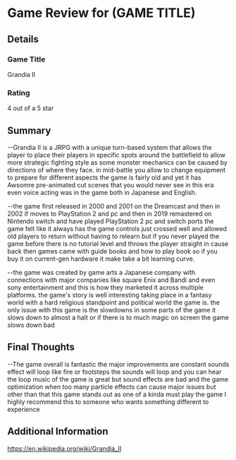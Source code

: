 
# Game Review for (GAME TITLE)

## Details

### Game Title

Grandia II

### Rating

4 out of a 5 star

## Summary

--Grandia II is a JRPG with a unique turn-based system that allows the player to place their players in specific spots around the battlefield to allow more strategic fighting style as some monster mechanics can be caused by directions of where they face. in mid-battle you allow to change equipment to prepare for different aspects the game is fairly old and yet it has Awsomre pre-animated cut scenes that you would never see in this era even voice acting was in the game both in Japanese and English.

 --the game first released in 2000 and 2001 on the Dreamcast and then in 2002 if moves to PlayStation 2 and pc and then in 2019 remastered on Nintendo switch and have played PlayStation 2 pc and switch ports the game felt like it always has the game controls just crossed well and allowed old players to return without having to relearn but if you never played the game before there is no tutorial level and throws the player straight in cause back then games came with guide books and how to play book so if you buy it on current-gen hardware it make take a bit learning curve.
 
 --the game was created by game arts a Japanese company with connections with major companies like square Enix and Bandi and even sony entertainment and this is how they marketed it across multiple platforms. the game's story is well interesting taking place in a fantasy world with a hard religious standpoint and political world the game is. the only issue with this game is the slowdowns in some parts of the game it slows down to almost a halt or if there is to much magic on screen the game slows down bad

## Final Thoughts

--The game overall is fantastic the major improvements are constant sounds effect will loop like fire or footsteps the sounds will loop and you can hear the loop music of the game is great but sound effects are bad and the game optimization when too many particle effects can cause major issues but other than that this game stands out as one of a kinda must play the game I highly recommend this to someone who wants something different to experience

## Additional Information

https://en.wikipedia.org/wiki/Grandia_II
